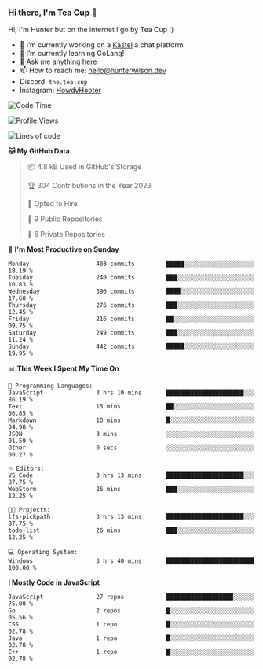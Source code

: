### Hi there, I'm Tea Cup 👋 

Hi, I'm Hunter but on the internet I go by Tea Cup :)

- 🔭 I’m currently working on a [Kastel](https://github.com/Kastelll) a chat platform
- 🌱 I’m currently learning GoLang!
- 💬 Ask me anything [here](https://github.com/TheTeaCup/TheTeaCup/issues)
- 📫 How to reach me: [hello@hunterwilson.dev](mailto:hello@hunterwilson.dev)
- Discord: `the.tea.cup`
- Instagram: [HowdyHooter](https://instagram.com/HowdyHooter)

<!--START_SECTION:waka-->
![Code Time](http://img.shields.io/badge/Code%20Time-300%20hrs%2047%20mins-blue)

![Profile Views](http://img.shields.io/badge/Profile%20Views-5-blue)

![Lines of code](https://img.shields.io/badge/From%20Hello%20World%20I%27ve%20Written-273.0%20thousand%20lines%20of%20code-blue)

**🐱 My GitHub Data** 

> 📦 4.8 kB Used in GitHub's Storage 
 > 
> 🏆 304 Contributions in the Year 2023
 > 
> 💼 Opted to Hire
 > 
> 📜 9 Public Repositories 
 > 
> 🔑 6 Private Repositories 
 > 
📅 **I'm Most Productive on Sunday** 

```text
Monday                   403 commits         █████░░░░░░░░░░░░░░░░░░░░   18.19 % 
Tuesday                  240 commits         ███░░░░░░░░░░░░░░░░░░░░░░   10.83 % 
Wednesday                390 commits         ████░░░░░░░░░░░░░░░░░░░░░   17.60 % 
Thursday                 276 commits         ███░░░░░░░░░░░░░░░░░░░░░░   12.45 % 
Friday                   216 commits         ██░░░░░░░░░░░░░░░░░░░░░░░   09.75 % 
Saturday                 249 commits         ███░░░░░░░░░░░░░░░░░░░░░░   11.24 % 
Sunday                   442 commits         █████░░░░░░░░░░░░░░░░░░░░   19.95 % 
```


📊 **This Week I Spent My Time On** 

```text
💬 Programming Languages: 
JavaScript               3 hrs 10 mins       ██████████████████████░░░   86.19 % 
Text                     15 mins             ██░░░░░░░░░░░░░░░░░░░░░░░   06.85 % 
Markdown                 10 mins             █░░░░░░░░░░░░░░░░░░░░░░░░   04.98 % 
JSON                     3 mins              ░░░░░░░░░░░░░░░░░░░░░░░░░   01.59 % 
Other                    0 secs              ░░░░░░░░░░░░░░░░░░░░░░░░░   00.27 % 

🔥 Editors: 
VS Code                  3 hrs 13 mins       ██████████████████████░░░   87.75 % 
WebStorm                 26 mins             ███░░░░░░░░░░░░░░░░░░░░░░   12.25 % 

🐱‍💻 Projects: 
lfs-pickpath             3 hrs 13 mins       ██████████████████████░░░   87.75 % 
todo-list                26 mins             ███░░░░░░░░░░░░░░░░░░░░░░   12.25 % 

💻 Operating System: 
Windows                  3 hrs 40 mins       █████████████████████████   100.00 % 
```

**I Mostly Code in JavaScript** 

```text
JavaScript               27 repos            ███████████████████░░░░░░   75.00 % 
Go                       2 repos             █░░░░░░░░░░░░░░░░░░░░░░░░   05.56 % 
CSS                      1 repo              █░░░░░░░░░░░░░░░░░░░░░░░░   02.78 % 
Java                     1 repo              █░░░░░░░░░░░░░░░░░░░░░░░░   02.78 % 
C++                      1 repo              █░░░░░░░░░░░░░░░░░░░░░░░░   02.78 % 
```




<!--END_SECTION:waka-->
